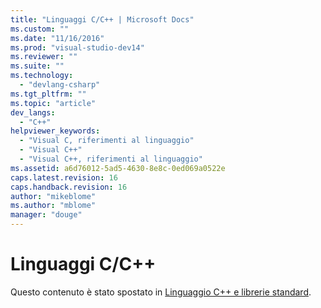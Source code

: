 ```yaml
---
title: "Linguaggi C/C++ | Microsoft Docs"
ms.custom: ""
ms.date: "11/16/2016"
ms.prod: "visual-studio-dev14"
ms.reviewer: ""
ms.suite: ""
ms.technology: 
  - "devlang-csharp"
ms.tgt_pltfrm: ""
ms.topic: "article"
dev_langs: 
  - "C++"
helpviewer_keywords: 
  - "Visual C, riferimenti al linguaggio"
  - "Visual C++"
  - "Visual C++, riferimenti al linguaggio"
ms.assetid: a6d76012-5ad5-4630-8e8c-0ed069a0522e
caps.latest.revision: 16
caps.handback.revision: 16
author: "mikeblome"
ms.author: "mblome"
manager: "douge"
---
```

# Linguaggi C/C++
Questo contenuto è stato spostato in [Linguaggio C\+\+ e librerie standard](/visual-cpp/cpp/c-cpp-language-and-standard-libraries).